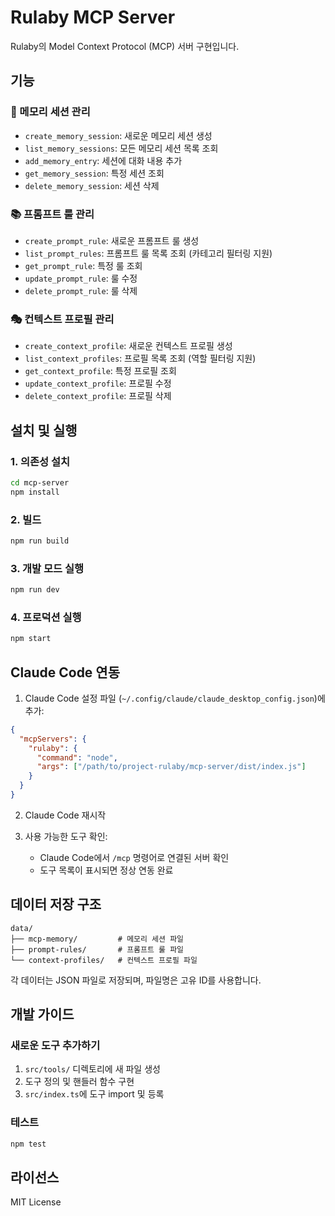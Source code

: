 # Rulaby MCP Server

Rulaby의 Model Context Protocol (MCP) 서버 구현입니다.

## 기능

### 🧠 메모리 세션 관리
- `create_memory_session`: 새로운 메모리 세션 생성
- `list_memory_sessions`: 모든 메모리 세션 목록 조회
- `add_memory_entry`: 세션에 대화 내용 추가
- `get_memory_session`: 특정 세션 조회
- `delete_memory_session`: 세션 삭제

### 📚 프롬프트 룰 관리
- `create_prompt_rule`: 새로운 프롬프트 룰 생성
- `list_prompt_rules`: 프롬프트 룰 목록 조회 (카테고리 필터링 지원)
- `get_prompt_rule`: 특정 룰 조회
- `update_prompt_rule`: 룰 수정
- `delete_prompt_rule`: 룰 삭제

### 🎭 컨텍스트 프로필 관리
- `create_context_profile`: 새로운 컨텍스트 프로필 생성
- `list_context_profiles`: 프로필 목록 조회 (역할 필터링 지원)
- `get_context_profile`: 특정 프로필 조회
- `update_context_profile`: 프로필 수정
- `delete_context_profile`: 프로필 삭제

## 설치 및 실행

### 1. 의존성 설치
```bash
cd mcp-server
npm install
```

### 2. 빌드
```bash
npm run build
```

### 3. 개발 모드 실행
```bash
npm run dev
```

### 4. 프로덕션 실행
```bash
npm start
```

## Claude Code 연동

1. Claude Code 설정 파일 (`~/.config/claude/claude_desktop_config.json`)에 추가:

```json
{
  "mcpServers": {
    "rulaby": {
      "command": "node",
      "args": ["/path/to/project-rulaby/mcp-server/dist/index.js"]
    }
  }
}
```

2. Claude Code 재시작

3. 사용 가능한 도구 확인:
   - Claude Code에서 `/mcp` 명령어로 연결된 서버 확인
   - 도구 목록이 표시되면 정상 연동 완료

## 데이터 저장 구조

```
data/
├── mcp-memory/         # 메모리 세션 파일
├── prompt-rules/       # 프롬프트 룰 파일
└── context-profiles/   # 컨텍스트 프로필 파일
```

각 데이터는 JSON 파일로 저장되며, 파일명은 고유 ID를 사용합니다.

## 개발 가이드

### 새로운 도구 추가하기

1. `src/tools/` 디렉토리에 새 파일 생성
2. 도구 정의 및 핸들러 함수 구현
3. `src/index.ts`에 도구 import 및 등록

### 테스트

```bash
npm test
```

## 라이선스

MIT License